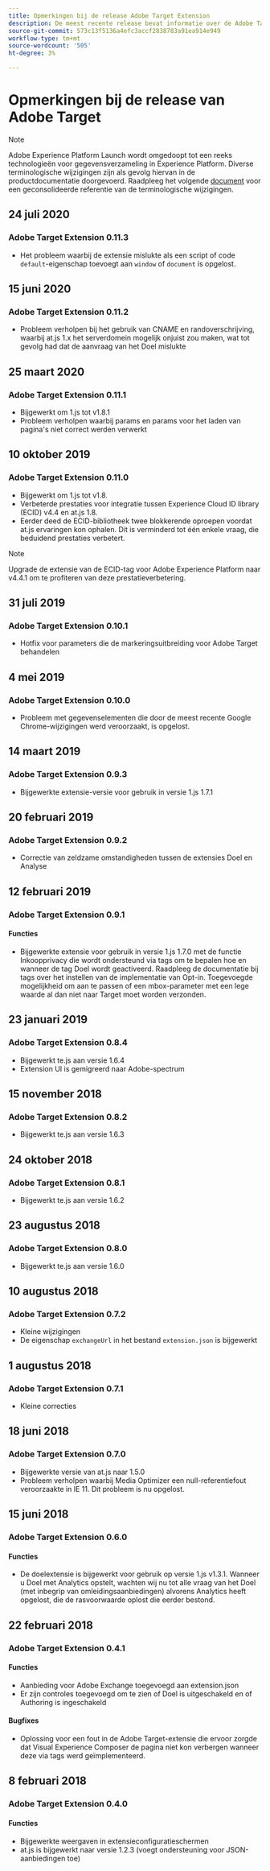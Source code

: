 ```yaml
---
title: Opmerkingen bij de release Adobe Target Extension
description: De meest recente release bevat informatie over de Adobe Target-tagextensie in Adobe Experience Platform.
source-git-commit: 573c13f5136a4efc3accf2838783a91ea914e949
workflow-type: tm+mt
source-wordcount: '505'
ht-degree: 3%

---
```


# Opmerkingen bij de release van Adobe Target

>[!NOTE]
>
>Adobe Experience Platform Launch wordt omgedoopt tot een reeks technologieën voor gegevensverzameling in Experience Platform. Diverse terminologische wijzigingen zijn als gevolg hiervan in de productdocumentatie doorgevoerd. Raadpleeg het volgende [document](../../../term-updates.md) voor een geconsolideerde referentie van de terminologische wijzigingen.

## 24 juli 2020

### Adobe Target Extension 0.11.3

* Het probleem waarbij de extensie mislukte als een script of code `default`-eigenschap toevoegt aan `window` of `document` is opgelost.

## 15 juni 2020

### Adobe Target Extension 0.11.2

* Probleem verholpen bij het gebruik van CNAME en randoverschrijving, waarbij at.js 1.x het serverdomein mogelijk onjuist zou maken, wat tot gevolg had dat de aanvraag van het Doel mislukte

## 25 maart 2020

### Adobe Target Extension 0.11.1

* Bijgewerkt om 1.js tot v1.8.1
* Probleem verholpen waarbij params en params voor het laden van pagina&#39;s niet correct werden verwerkt

## 10 oktober 2019

### Adobe Target Extension 0.11.0

* Bijgewerkt om 1.js tot v1.8.
* Verbeterde prestaties voor integratie tussen Experience Cloud ID library (ECID) v4.4 en at.js 1.8.
* Eerder deed de ECID-bibliotheek twee blokkerende oproepen voordat at.js ervaringen kon ophalen. Dit is verminderd tot één enkele vraag, die beduidend prestaties verbetert.

>[!NOTE]
>Upgrade de extensie van de ECID-tag voor Adobe Experience Platform naar v4.4.1 om te profiteren van deze prestatieverbetering.

## 31 juli 2019

### Adobe Target Extension 0.10.1

* Hotfix voor parameters die de markeringsuitbreiding voor Adobe Target behandelen

## 4 mei 2019

### Adobe Target Extension 0.10.0

* Probleem met gegevenselementen die door de meest recente Google Chrome-wijzigingen werd veroorzaakt, is opgelost.

## 14 maart 2019

### Adobe Target Extension 0.9.3

* Bijgewerkte extensie-versie voor gebruik in versie 1.js 1.7.1

## 20 februari 2019

### Adobe Target Extension 0.9.2

* Correctie van zeldzame omstandigheden tussen de extensies Doel en Analyse

## 12 februari 2019

### Adobe Target Extension 0.9.1

#### **Functies**

* Bijgewerkte extensie voor gebruik in versie 1.js 1.7.0 met de functie Inkoopprivacy die wordt ondersteund via tags om te bepalen hoe en wanneer de tag Doel wordt geactiveerd. Raadpleeg de documentatie bij tags over het instellen van de implementatie van Opt-in. Toegevoegde mogelijkheid om aan te passen of een mbox-parameter met een lege waarde al dan niet naar Target moet worden verzonden.

## 23 januari 2019

### Adobe Target Extension 0.8.4

* Bijgewerkt te.js aan versie 1.6.4
* Extension UI is gemigreerd naar Adobe-spectrum

## 15 november 2018

### Adobe Target Extension 0.8.2

* Bijgewerkt te.js aan versie 1.6.3

## 24 oktober 2018

### Adobe Target Extension 0.8.1

* Bijgewerkt te.js aan versie 1.6.2

## 23 augustus 2018

### Adobe Target Extension 0.8.0

* Bijgewerkt te.js aan versie 1.6.0

## 10 augustus 2018

### Adobe Target Extension 0.7.2

* Kleine wijzigingen
* De eigenschap `exchangeUrl` in het bestand `extension.json` is bijgewerkt

## 1 augustus 2018

### Adobe Target Extension 0.7.1

* Kleine correcties

## 18 juni 2018

### Adobe Target Extension 0.7.0

* Bijgewerkte versie van at.js naar 1.5.0
* Probleem verholpen waarbij Media Optimizer een null-referentiefout veroorzaakte in IE 11. Dit probleem is nu opgelost.

## 15 juni 2018

### Adobe Target Extension 0.6.0

#### **Functies**

* De doelextensie is bijgewerkt voor gebruik op versie 1.js v1.3.1. Wanneer u Doel met Analytics opstelt, wachten wij nu tot alle vraag van het Doel (met inbegrip van omleidingsaanbiedingen) alvorens Analytics heeft opgelost, die de rasvoorwaarde oplost die eerder bestond.

## 22 februari 2018

### Adobe Target Extension 0.4.1

#### **Functies**

* Aanbieding voor Adobe Exchange toegevoegd aan extension.json
* Er zijn controles toegevoegd om te zien of Doel is uitgeschakeld en of Authoring is ingeschakeld

#### **Bugfixes**

* Oplossing voor een fout in de Adobe Target-extensie die ervoor zorgde dat Visual Experience Composer de pagina niet kon verbergen wanneer deze via tags werd geïmplementeerd.

## 8 februari 2018

### Adobe Target Extension 0.4.0

#### **Functies**

* Bijgewerkte weergaven in extensieconfiguratieschermen
* at.js is bijgewerkt naar versie 1.2.3 (voegt ondersteuning voor JSON-aanbiedingen toe)
